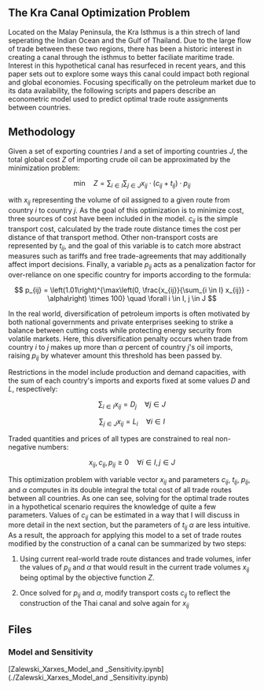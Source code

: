 ## The Kra Canal Optimization Problem

Located on the Malay Peninsula, the Kra Isthmus is a thin strech of land seperating the Indian Ocean and the Gulf of Thailand. Due to the large flow of trade between these two regions, there has been a historic interest in creating a canal through the isthmus to better faciliate maritime trade. Interest in this hypothetical canal has resurfeced in recent years, and this paper sets out to explore some ways this canal could impact both regional and global economies. Focusing specifically on the petroleum market due to its data availability, the following scripts and papers describe an econometric model used to predict optimal trade route assignments between countries.


## Methodology

Given a set of exporting countries $I$ and a set of importing countries $J$, the total global cost $Z$ of importing crude oil can be approximated by the minimization problem:

$$
\text{min} \quad Z = \sum_{i \in I} \sum_{j \in J} x_{ij} \cdot (c_{ij} + t_{ij}) \cdot p_{ij}
$$

with $x_{ij}$ representing the volume of oil assigned to a given route from country $i$ to country $j$. As the goal of this optimization is to minimize cost, three sources of cost have been included in the model. $c_{ij}$ is the simple transport cost, calculated by the trade route distance times the cost per distance of that transport method. Other non-transport costs are represented by $t_{ij}$, and the goal of this variable is to catch more abstract measures such as tariffs and free trade-agreements that may additionally affect import decisions. Finally, a variable $p_{ij}$ acts as a penalization factor for over-reliance on one specific country for imports according to the formula:

$$
p_{ij} = \left(1.01\right)^{\max\left(0, \frac{x_{ij}}{\sum_{i \in I} x_{ij}} - \alpha\right) \times 100} \quad \forall i \in I, j \in J
$$

In the real world, diversification of petroleum imports is often motivated by both national governments and private enterprises seeking to strike a balance between cutting costs while protecting energy security from volatile markets. Here, this diversification penalty occurs when trade from country $i$ to $j$ makes up more than $\alpha$ percent of country $j$'s oil imports, raising $p_{ij}$ by whatever amount this threshold has been passed by.

Restrictions in the model include production and demand capacities, with the sum of each country's imports and exports fixed at some values $D$ and $L$, respectively:

$$
\sum_{i \in I} x_{ij} = D_j \quad \forall  j \in J
$$

$$
\sum_{j \in J} x_{ij} = L_i \quad \forall i \in I
$$

Traded quantities and prices of all types are constrained to real non-negative numbers:

$$
x_{ij}, c_{ij}, p_{ij} \geq 0 \quad \forall i \in I, j \in J
$$

This optimization problem with variable vector $x_{ij}$ and parameters $c_{ij}$, $t_{ij}$, $p_{ij}$, and $\alpha$ computes in its double integral the total cost of all trade routes between all countries. As one can see, solving for the optimal trade routes in a hypothetical scenario requires the knowledge of quite a few parameters. Values of $c_{ij}$ can be estimated in a way that I will discuss in more detail in the next section, but the parameters of $t_{ij}$ $\alpha$ are less intuitive. As a result, the approach for applying this model to a set of trade routes modified by the construction of a canal can be summarized  by two steps:

1. Using current real-world trade route distances and trade volumes, infer the values of $p_{ij}$ and $\alpha$ that would result in the current trade volumes $x_{ij}$ being optimal by the objective function $Z$. 
  
2. Once solved for $p_{ij}$ and $\alpha$, modify transport costs $c_{ij}$ to reflect the construction of the Thai canal and solve again for $x_{ij}$

   
## Files
### Model and Sensitivity

[Zalewski_Xarxes_Model_and _Sensitivity.ipynb](./Zalewski_Xarxes_Model_and _Sensitivity.ipynb)



